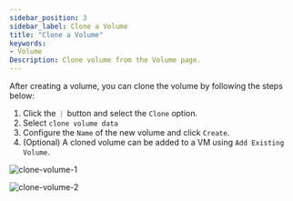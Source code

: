 ```yaml
---
sidebar_position: 3
sidebar_label: Clone a Volume
title: "Clone a Volume"
keywords:
- Volume
Description: Clone volume from the Volume page.
---
```


<head>
  <link rel="canonical" href="https://docs.harvesterhci.io/v1.1versioned_/version-v1.1/volume/clone-volume"/>
</head>

After creating a volume, you can clone the volume by following the steps below:

1. Click the `⋮` button and select the `Clone` option.
1. Select `clone volume data`
1. Configure the `Name` of the new volume and click `Create`.
1. (Optional) A cloned volume can be added to a VM using `Add Existing Volume`.

![clone-volume-1](/img/v1.1/volume/clone-volume-1.png)

![clone-volume-2](/img/v1.1/volume/clone-volume-2.png)
